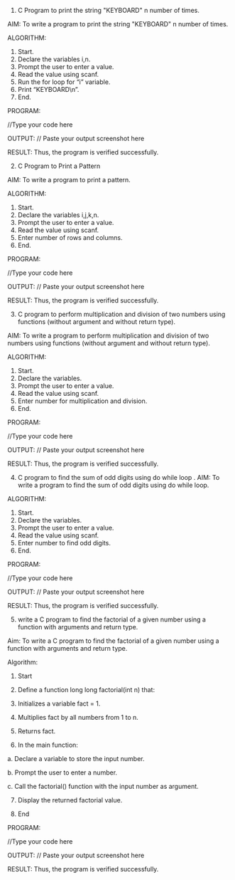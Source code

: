 1. C Program to print the string "KEYBOARD" n number of times.

AIM: 
To write a program to print the string "KEYBOARD" n number of times.

ALGORITHM:
1.	Start.
2.	Declare the variables i,n.
3.	Prompt the user to enter a value.
4.	Read the value using scanf.
5.	Run the for loop for “i” variable.
6.	Print “KEYBOARD\n”.
7.	End.

PROGRAM:

//Type your code here

OUTPUT:
// Paste your output screenshot here

RESULT:
Thus, the program is verified successfully.
 

2. C Program to Print a Pattern

AIM:
To write a program to print a pattern.

ALGORITHM:
1.	Start.
2.	Declare the variables i,j,k,n.
3.	Prompt the user to enter a value.
4.	Read the value using scanf.
5.	Enter number of rows and columns.
6.	End.

PROGRAM:

//Type your code here

OUTPUT:
// Paste your output screenshot here

RESULT:
Thus, the program is verified successfully.
 

3. C program to perform multiplication and division of two numbers using functions (without argument and without return type).

AIM:
To write a program to perform multiplication and division of two numbers using functions (without argument and without return type).

ALGORITHM:
1.	Start.
2.	Declare the variables.
3.	Prompt the user to enter a value.
4.	Read the value using scanf.
5.	Enter number for multiplication and division.
6.	End.

PROGRAM:

//Type your code here

OUTPUT:
// Paste your output screenshot here

RESULT:
Thus, the program is verified successfully.
 
4. C program to find the sum of odd digits using do while loop .
AIM:
To write a program to find the sum of odd digits using do while loop.

ALGORITHM:
1.	Start.
2.	Declare the variables.
3.	Prompt the user to enter a value.
4.	Read the value using scanf.
5.	Enter number to find odd digits.
6.	End.

PROGRAM:

//Type your code here

OUTPUT:
// Paste your output screenshot here

RESULT:
Thus, the program is verified successfully.

5. write a C program to find the factorial of a given number using a function with arguments and return type.

Aim:
To write a C program to find the factorial of a given number using a function with arguments and return type.

Algorithm:

1. Start

2. Define a function long long factorial(int n) that:

3. Initializes a variable fact = 1.

4. Multiplies fact by all numbers from 1 to n.

5. Returns fact.

6. In the main function:

a. Declare a variable to store the input number.

b. Prompt the user to enter a number.

c. Call the factorial() function with the input number as argument.

7. Display the returned factorial value.

8. End

PROGRAM:

//Type your code here

OUTPUT:
// Paste your output screenshot here

RESULT:
Thus, the program is verified successfully.


